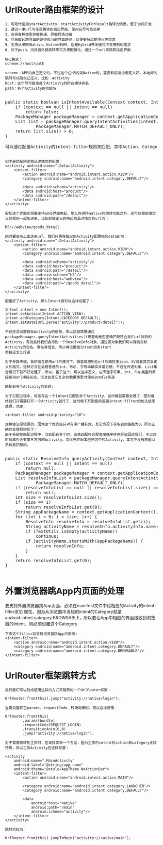 # UrlRouter路由框架的设计 

	1、可取代使用startActivity、startActivityForResult跳转的情景，便于协同开发
	2、通过一串url可任意跳转到指定界面，使用应尽可能简单
	3、支持各种类型参数传递、界面转场动画
	4、可获取起跳界面的路径和当前界面路径，以便支持后期埋点等需求
	5、支持从H5到Native，Native到H5，这是Hybrid开发模式中常用到的需求
	6、对于push、浏览器外链跳转等可方便配置化，通过一个url来跳转指定界面

	URL格式：
	scheme://host/path

	scheme：APP内自己定义的，不过这个在H5内跳Native时，需要和前端协商定义好，本地间的跳转可以随自己定义，比如：activity
	host：这个尽可能按各个Activity的所在模块命名
	path：各个Activity的功能名
	
<pre>

public static boolean isIntentAvailable(Context context, Intent intent) {
    if (context == null || intent == null)
        return false;
    PackageManager packageManager = context.getApplicationContext().getPackageManager();
    List<ResolveInfo> list = packageManager.queryIntentActivities(intent,
            PackageManager.MATCH_DEFAULT_ONLY);
    return list.size() > 0;
}

可以通过配置Activity的intent-filter规则来匹配，其中Action、Category、Data需要配置，而Action、Category我们可以固定为VIEW和DEFAULT，而Data则才是用来匹配目标Intent的

</pre>

	如下是匹配刚刚商品详情页的配置：
	<activity android:name=".DetailActivity">
    	<intent-filter>
	        <action android:name="android.intent.action.VIEW"/>
	        <category android:name="android.intent.category.DEFAULT"/>
	
	        <data android:scheme="activity"/>
	        <data android:host="product"/>
	        <data android:path="/detail"/>
    	</intent-filter>
	</activity>

	假如这个界面也需要支持从H5界面唤起，那么在保持native的跳转功能之外，还可以把前端定义的规则一起加进来，比如前端定义的唤起商品详情页的url为：

	h5://webview/goods_detail
	
	同时要支持上面这串url，我们只需在指定的Activity配置相应data即可： 
	<activity android:name=".DetailActivity">
	    <intent-filter>
	        <action android:name="android.intent.action.VIEW"/>
	        <category android:name="android.intent.category.DEFAULT"/>
	
	        <data android:scheme="activity"/>
	        <data android:host="product"/>
	        <data android:path="/detail"/>
	        <data android:scheme="h5"/>
	        <data android:host="webview"/>
	        <data android:path="/goods_detail"/>
	    </intent-filter>
	</activity>

	配置好了Activity，那么Intent就可以这样设置了：

	Intent intent = new Intent();
	intent.setAction(Intent.ACTION_VIEW);
	intent.addCategory(Intent.CATEGORY_DEFAULT);
	intent.setData(Uri.parse("activity://product/detail"));

	不过还没设置目标Activity的信息，所以这就需要通过packageManager.queryIntentActivities()来查询是否正确匹配符合我们url规则的Activity，有则最终我们会得到一个ResolveInfo对象，通过该对象我们可以得到目标Activity的包名、类名等信息，所以再设置给Intent用来start
	参数应怎么传递

	对于参数传递，我相信在使用url的情况下，很容易想到在url后面拼接json、KV或者其它自定义的格式，这种方式在处理普通的int、布尔、字符串确实非常方便，不过在传递对象、List集合情况下就不好处理了，所以，基于这个，可以这样定义，在传递字符串、int、布尔类型时直接使用url拼接形式，涉及到其它复杂的数据类型时使用Bundle传递

	匹配到多个Activity的处理:
	
	对于匹配过程中，可能存在一个Intent匹配到多个Activity，这时候就需要处理了，因为最终我们只需要打开一个Activity就行了，这时候千万别使用设置intent-filter的优先级来处理，也即：
	
	<intent-filter android:priority="10">
	
	这种做法是错误的，因为这个优先级只对有序广播有效，其它情况下获取到的值都为0，所以正确的处理规则如下：
	由于系统在匹配过程中，当匹配到多个时，会依匹配符合程度按循序排序好返回给我们，不过这时候难免会有第三方包的Activity，需优先匹配本应用包中的Activity，本包中没有再返回系统最匹配的，


<pre>

public static ResolveInfo queryActivity(Context context, Intent intent) {
    if (context == null || intent == null)
        return null;
    PackageManager packageManager = context.getApplicationContext().getPackageManager();
    List<ResolveInfo> resolveInfoList = packageManager.queryIntentActivities(intent,
            PackageManager.MATCH_DEFAULT_ONLY);
    if (resolveInfoList == null || resolveInfoList.size() == 0)
        return null;
    int size = resolveInfoList.size();
    if (size == 1)
        return resolveInfoList.get(0);
    String appPackageName = context.getApplicationContext().getPackageName();
    for (int i = 0; i < size; i++) {
        ResolveInfo resolveInfo = resolveInfoList.get(i);
        String activityName = resolveInfo.activityInfo.name;
        if (TextUtils.isEmpty(activityName))
            continue;
        if (activityName.startsWith(appPackageName)) {
            return resolveInfo;
        }
    }
    return resolveInfoList.get(0);
}

</pre>


# 外置浏览器跳App内页面的处理

要支持外置浏览器跳App页面，必须在manifest文件中给相应的Activity的intent-filter添加<category android:name="android.intent.category.BROWSABLE"/> 属性，因为从浏览器中发起的intent的Category就是android.intent.category.BROWSABLE，所以要让App中相应的界面接收到浏览器的intent，则必须设置这个Category
	
	下面这个filter就支持浏览器跳App内页面:
	<intent-filter>
		<action android:name="android.intent.action.VIEW"/>
		<category android:name="android.intent.category.DEFAULT"/>
		<category android:name="android.intent.category.BROWSABLE"/>
	</intent-filter>

# UrlRouter框架跳转方式

	最终我们可以封成使用这样的方式来跳转的一个UrlRouter框架：
	
	UrlRouter.from(this).jump("activity://native/login");
	
	当需设置其它params、requestCode、转场动画时，可以这样使用：
	
	UrlRouter.from(this)
	        .params(bundle)
	        .requestCode(REQUEST_LOGIN)
	        .transitionAnim(0,0)
	        .jump("activity://native/login");

	对于需要跳转到主页时，应单独实现一个方法，因为主页的intent的action和category比较特殊，所以主页Activity应这样配置：

	<activity
	    android:name=".MainActivity"
	    android:label="@string/app_name"
	    android:theme="@style/AppTheme.NoActionBar">
	    <intent-filter>
	        <action android:name="android.intent.action.MAIN"/>
	
	        <category android:name="android.intent.category.LAUNCHER"/>
	        <category android:name="android.intent.category.DEFAULT"/>
	
	        <data
	            android:host="native"
	            android:path="/main"
	            android:scheme="activity"/>
	    </intent-filter>
	</activity>
	
	跳转代码为：
	
	UrlRouter.from(this).jumpToMain("activity://native/main");
	




